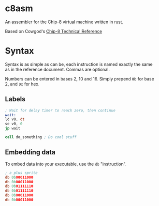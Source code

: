 # c8asm
An assembler for the Chip-8 virtual machine written in rust.

Based on Cowgod's [Chip-8 Technical Reference](http://devernay.free.fr/hacks/chip8/C8TECH10.HTM)

# Syntax
Syntax is as simple as can be, each instruction is named exactly the same as in the reference document. Commas are optional. 

Numbers can be entered in bases 2, 10 and 16. Simply prepend ```0b``` for base 2, and ```0x``` for hex.
## Labels 
```asm
; Wait for delay timer to reach zero, then continue
wait:
ld v0, dt
se v0, 0
jp wait

call do_something ; Do cool stuff
```

## Embedding data
To embed data into your executable, use the ```db``` "instruction".

```asm
; a plus sprite
db 0b00011000
db 0b00011000
db 0b01111110
db 0b01111110
db 0b00011000
db 0b00011000
````
